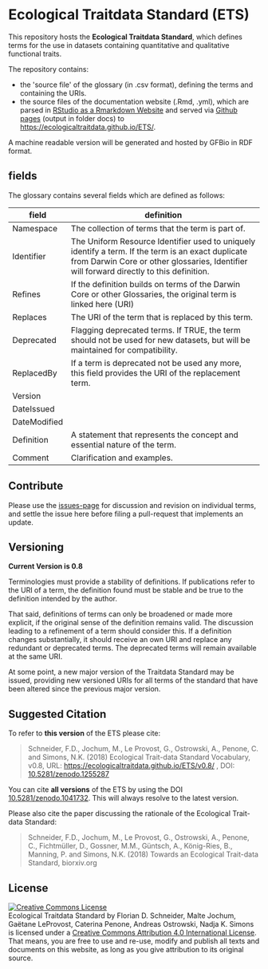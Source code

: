 # Ecological Traitdata Standard (ETS)

This repository hosts the **Ecological Traitdata Standard**, which defines terms for the use in datasets containing quantitative and qualitative functional traits. 

The repository contains: 

- the 'source file' of the glossary (in .csv format), defining the terms and containing the URIs.
- the source files of the documentation website (.Rmd, .yml), which are parsed in [RStudio as a Rmarkdown Website](http://rmarkdown.rstudio.com/rmarkdown_websites.html) and served via [Github pages](https://pages.github.com/) (output in folder docs) to https://ecologicaltraitdata.github.io/ETS/. 

A machine readable version will be generated and hosted by GFBio in RDF format.

## fields

The glossary contains several fields which are defined as follows: 

| field        | definition                          |
|--------------|-------------------------------------|
| Namespace    | The collection of terms that the term is part of.   | 
| Identifier   | The Uniform Resource Identifier used to uniquely identify a term.  If the term is an exact duplicate from Darwin Core or other glossaries, Identifier will forward directly to this definition. |
| Refines      | If the definition builds on terms of the Darwin Core or other Glossaries, the original term is linked here (URI) |
| Replaces     | The URI of the term  that is replaced by this term. | 
| Deprecated   | Flagging deprecated terms. If TRUE, the term should not be used for new datasets, but will be maintained for compatibility. |
| ReplacedBy   | If a term is deprecated not be used any more, this field provides the URI of the  replacement term. |
| Version      |  | 
| DateIssued   |  | 
| DateModified |  | 
| Definition   | A statement that represents the concept and essential nature of the term.  | 
| Comment      | Clarification and examples. |

## Contribute

Please use the [issues-page](https://github.com/EcologicalTraitData/ETS/issues) for discussion and revision on individual terms, and settle the issue here before filing a pull-request that implements an update. 

## Versioning

**Current Version is 0.8**

Terminologies must provide a stability of definitions. If publications refer to the URI of a term, the definition found must be stable and be true to the definition intended by the author.

That said, definitions of terms can only be broadened or made more explicit, if the original sense of the definition remains valid. The discussion leading to a refinement of a term should consider this. If a definition changes substantially, it should receive an own URI and replace any redundant or deprecated terms. The deprecated terms will remain available at the same URI. 

At some point, a new major version of the Traitdata Standard may be issued, providing new versioned URIs for all terms of the standard that have been altered since the previous major version. 

## Suggested Citation

To refer to **this version** of the ETS please cite: 
  
> Schneider, F.D., Jochum, M., Le Provost, G., Ostrowski, A., Penone, C. and Simons, N.K. (2018) Ecological Trait-data Standard Vocabulary, v0.8, URL: https://ecologicaltraitdata.github.io/ETS/v0.8/ , DOI: [10.5281/zenodo.1255287](https://doi.org/10.5281/zenodo.1255287)  

You can cite **all versions** of the ETS by using the DOI [10.5281/zenodo.1041732](https://doi.org/10.5281/zenodo.1041732). This will always resolve to the latest version. 

Please also cite the paper discussing the rationale of the Ecological Trait-data Standard: 

> Schneider, F.D., Jochum, M., Le Provost, G., Ostrowski, A., Penone, C., Fichtmüller, D., Gossner, M.M., Güntsch, A., König-Ries, B., Manning, P. and Simons, N.K. (2018) Towards an Ecological Trait-data Standard, biorxiv.org 

## License

<a rel="license" href="http://creativecommons.org/licenses/by/4.0/"><img alt="Creative Commons License" style="border-width:0" src="https://i.creativecommons.org/l/by/4.0/88x31.png" /></a><br /><span xmlns:dct="http://purl.org/dc/terms/" property="dct:title">Ecological Traitdata Standard </span> by <span xmlns:cc="http://creativecommons.org/ns#" property="cc:attributionName">Florian D. Schneider, Malte Jochum, Gaëtane LeProvost, Caterina Penone, Andreas Ostrowski, Nadja K. Simons</span> is licensed under a <a rel="license" href="http://creativecommons.org/licenses/by/4.0/">Creative Commons Attribution 4.0 International License</a>. That means, you are free to use and re-use, modify and publish all texts and documents on this website, as long as you give attribution to its original source. 


